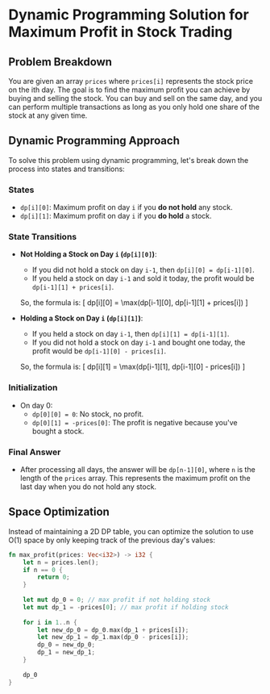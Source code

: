 # Dynamic Programming Solution for Maximum Profit in Stock Trading

## Problem Breakdown

You are given an array `prices` where `prices[i]` represents the stock price on the ith day. The goal is to find the maximum profit you can achieve by buying and selling the stock. You can buy and sell on the same day, and you can perform multiple transactions as long as you only hold one share of the stock at any given time.

## Dynamic Programming Approach

To solve this problem using dynamic programming, let's break down the process into states and transitions:

### States

- `dp[i][0]`: Maximum profit on day `i` if you **do not hold** any stock.
- `dp[i][1]`: Maximum profit on day `i` if you **do hold** a stock.

### State Transitions

- **Not Holding a Stock on Day `i` (`dp[i][0]`)**:
  - If you did not hold a stock on day `i-1`, then `dp[i][0] = dp[i-1][0]`.
  - If you held a stock on day `i-1` and sold it today, the profit would be `dp[i-1][1] + prices[i]`.

  So, the formula is:
  \[
  dp[i][0] = \max(dp[i-1][0], dp[i-1][1] + prices[i])
  \]

- **Holding a Stock on Day `i` (`dp[i][1]`)**:
  - If you held a stock on day `i-1`, then `dp[i][1] = dp[i-1][1]`.
  - If you did not hold a stock on day `i-1` and bought one today, the profit would be `dp[i-1][0] - prices[i]`.

  So, the formula is:
  \[
  dp[i][1] = \max(dp[i-1][1], dp[i-1][0] - prices[i])
  \]

### Initialization

- On day 0:
  - `dp[0][0] = 0`: No stock, no profit.
  - `dp[0][1] = -prices[0]`: The profit is negative because you've bought a stock.

### Final Answer

- After processing all days, the answer will be `dp[n-1][0]`, where `n` is the length of the `prices` array. This represents the maximum profit on the last day when you do not hold any stock.

## Space Optimization

Instead of maintaining a 2D DP table, you can optimize the solution to use O(1) space by only keeping track of the previous day's values:

```rust
fn max_profit(prices: Vec<i32>) -> i32 {
    let n = prices.len();
    if n == 0 {
        return 0;
    }
    
    let mut dp_0 = 0; // max profit if not holding stock
    let mut dp_1 = -prices[0]; // max profit if holding stock
    
    for i in 1..n {
        let new_dp_0 = dp_0.max(dp_1 + prices[i]);
        let new_dp_1 = dp_1.max(dp_0 - prices[i]);
        dp_0 = new_dp_0;
        dp_1 = new_dp_1;
    }
    
    dp_0
}